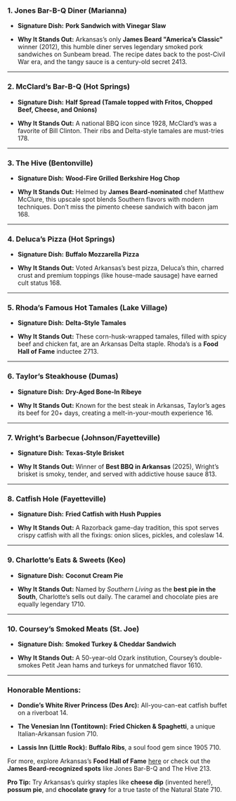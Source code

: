 ### **1. Jones Bar-B-Q Diner (Marianna)**

- **Signature Dish:** **Pork Sandwich with Vinegar Slaw**
    
- **Why It Stands Out:** Arkansas’s only **James Beard "America’s Classic"** winner (2012), this humble diner serves legendary smoked pork sandwiches on Sunbeam bread. The recipe dates back to the post-Civil War era, and the tangy sauce is a century-old secret 2413.
    

---

### **2. McClard’s Bar-B-Q (Hot Springs)**

- **Signature Dish:** **Half Spread (Tamale topped with Fritos, Chopped Beef, Cheese, and Onions)**
    
- **Why It Stands Out:** A national BBQ icon since 1928, McClard’s was a favorite of Bill Clinton. Their ribs and Delta-style tamales are must-tries 178.
    

---

### **3. The Hive (Bentonville)**

- **Signature Dish:** **Wood-Fire Grilled Berkshire Hog Chop**
    
- **Why It Stands Out:** Helmed by **James Beard-nominated** chef Matthew McClure, this upscale spot blends Southern flavors with modern techniques. Don’t miss the pimento cheese sandwich with bacon jam 168.
    

---

### **4. Deluca’s Pizza (Hot Springs)**

- **Signature Dish:** **Buffalo Mozzarella Pizza**
    
- **Why It Stands Out:** Voted Arkansas’s best pizza, Deluca’s thin, charred crust and premium toppings (like house-made sausage) have earned cult status 168.
    

---

### **5. Rhoda’s Famous Hot Tamales (Lake Village)**

- **Signature Dish:** **Delta-Style Tamales**
    
- **Why It Stands Out:** These corn-husk-wrapped tamales, filled with spicy beef and chicken fat, are an Arkansas Delta staple. Rhoda’s is a **Food Hall of Fame** inductee 2713.
    

---

### **6. Taylor’s Steakhouse (Dumas)**

- **Signature Dish:** **Dry-Aged Bone-In Ribeye**
    
- **Why It Stands Out:** Known for the best steak in Arkansas, Taylor’s ages its beef for 20+ days, creating a melt-in-your-mouth experience 16.
    

---

### **7. Wright’s Barbecue (Johnson/Fayetteville)**

- **Signature Dish:** **Texas-Style Brisket**
    
- **Why It Stands Out:** Winner of **Best BBQ in Arkansas** (2025), Wright’s brisket is smoky, tender, and served with addictive house sauce 813.
    

---

### **8. Catfish Hole (Fayetteville)**

- **Signature Dish:** **Fried Catfish with Hush Puppies**
    
- **Why It Stands Out:** A Razorback game-day tradition, this spot serves crispy catfish with all the fixings: onion slices, pickles, and coleslaw 14.
    

---

### **9. Charlotte’s Eats & Sweets (Keo)**

- **Signature Dish:** **Coconut Cream Pie**
    
- **Why It Stands Out:** Named by _Southern Living_ as the **best pie in the South**, Charlotte’s sells out daily. The caramel and chocolate pies are equally legendary 1710.
    

---

### **10. Coursey’s Smoked Meats (St. Joe)**

- **Signature Dish:** **Smoked Turkey & Cheddar Sandwich**
    
- **Why It Stands Out:** A 50-year-old Ozark institution, Coursey’s double-smokes Petit Jean hams and turkeys for unmatched flavor 1610.
    

---

### **Honorable Mentions:**

- **Dondie’s White River Princess (Des Arc):** All-you-can-eat catfish buffet on a riverboat 14.
    
- **The Venesian Inn (Tontitown):** **Fried Chicken & Spaghetti**, a unique Italian-Arkansan fusion 710.
    
- **Lassis Inn (Little Rock):** **Buffalo Ribs**, a soul food gem since 1905 710.
    

For more, explore Arkansas’s **Food Hall of Fame** [here](https://www.arkansas.com/articles/arkansas-delta-food-hall-fame-road-trip) or check out the **James Beard-recognized spots** like Jones Bar-B-Q and The Hive 213.

**Pro Tip:** Try Arkansas’s quirky staples like **cheese dip** (invented here!), **possum pie**, and **chocolate gravy** for a true taste of the Natural State 710.